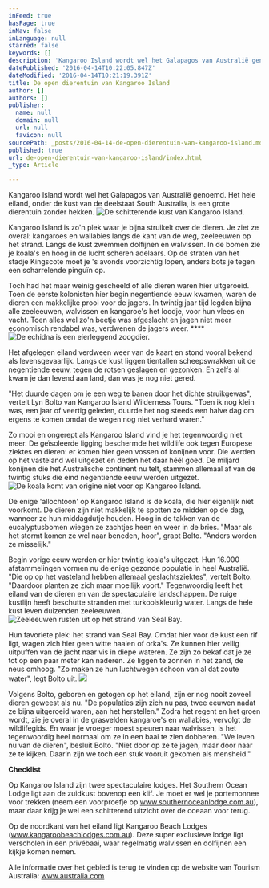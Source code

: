 ```yaml
---
inFeed: true
hasPage: true
inNav: false
inLanguage: null
starred: false
keywords: []
description: 'Kangaroo Island wordt wel het Galapagos van Australië genoemd. Het hele eiland, onder de kust van de deelstaat South Australia, is een grote dierentuin zonder hekken.'
datePublished: '2016-04-14T10:22:05.847Z'
dateModified: '2016-04-14T10:21:19.391Z'
title: De open dierentuin van Kangaroo Island
author: []
authors: []
publisher:
  name: null
  domain: null
  url: null
  favicon: null
sourcePath: _posts/2016-04-14-de-open-dierentuin-van-kangaroo-island.md
published: true
url: de-open-dierentuin-van-kangaroo-island/index.html
_type: Article

---
```

Kangaroo Island wordt wel het Galapagos van Australië genoemd. Het hele eiland, onder de kust van de deelstaat South Australia, is een grote dierentuin zonder hekken.
![De schitterende kust van Kangaroo Island.](https://the-grid-user-content.s3-us-west-2.amazonaws.com/354d8576-ee9e-4ace-855e-996d49b81018.jpg)

Kangaroo Island is zo'n plek waar je bijna struikelt over de dieren. Je ziet ze overal: kangaroes en wallabies langs de kant van de weg, zeeleeuwen op het strand. Langs de kust zwemmen dolfijnen en walvissen. In de bomen zie je koala's en hoog in de lucht scheren adelaars. Op de straten van het stadje Kingscote moet je 's avonds voorzichtig lopen, anders bots je tegen een scharrelende pinguïn op.

Toch had het maar weinig gescheeld of alle dieren waren hier uitgeroeid. Toen de eerste kolonisten hier begin negentiende eeuw kwamen, waren de dieren een makkelijke prooi voor de jagers. In twintig jaar tijd legden bijna alle zeeleeuwen, walvissen en kangaroe's het loodje, voor hun vlees en vacht. Toen alles wel zo'n beetje was afgeslacht en jagen niet meer economisch rendabel was, verdwenen de jagers weer. ****
![De echidna is een eierleggend zoogdier.](https://the-grid-user-content.s3-us-west-2.amazonaws.com/f9ac0fe4-09c8-44d5-8920-bc8133de7e2d.jpg)

Het afgelegen eiland verdween weer van de kaart en stond vooral bekend als levensgevaarlijk. Langs de kust liggen tientallen scheepswrakken uit de negentiende eeuw, tegen de rotsen geslagen en gezonken. En zelfs al kwam je dan levend aan land, dan was je nog niet gered.

"Het duurde dagen om je een weg te banen door het dichte struikgewas", vertelt Lyn Bolto van Kangaroo Island Wilderness Tours. "Toen ik nog klein was, een jaar of veertig geleden, duurde het nog steeds een halve dag om ergens te komen omdat de wegen nog niet verhard waren."

Zo mooi en ongerept als Kangaroo Island vind je het tegenwoordig niet meer. De geïsoleerde ligging beschermde het wildlife ook tegen Europese ziektes en dieren: er komen hier geen vossen of konijnen voor. Die werden op het vasteland wel uitgezet en deden het daar héél goed. De miljard konijnen die het Australische continent nu telt, stammen allemaal af van de twintig stuks die eind negentiende eeuw werden uitgezet.
![De koala komt van origine niet voor op Kangaroo Island.](https://the-grid-user-content.s3-us-west-2.amazonaws.com/f46dfcee-8465-4314-ae1f-35596cd3e060.jpg)

De enige 'allochtoon' op Kangaroo Island is de koala, die hier eigenlijk niet voorkomt. De dieren zijn niet makkelijk te spotten zo midden op de dag, wanneer ze hun middagdutje houden. Hoog in de takken van de eucalyptusbomen wiegen ze zachtjes heen en weer in de bries. "Maar als het stormt komen ze wel naar beneden, hoor", grapt Bolto. "Anders worden ze misselijk."

Begin vorige eeuw werden er hier twintig koala's uitgezet. Hun 16.000 afstammelingen vormen nu de enige gezonde populatie in heel Australië. "Die op op het vasteland hebben allemaal geslachtsziektes", vertelt Bolto. "Daardoor planten ze zich maar moeilijk voort." Tegenwoordig leeft het eiland van de dieren en van de spectaculaire landschappen. De ruige kustlijn heeft beschutte stranden met turkooiskleurig water. Langs de hele kust leven duizenden zeeleeuwen. ![Zeeleeuwen rusten uit op het strand van Seal Bay.](https://the-grid-user-content.s3-us-west-2.amazonaws.com/1a01e675-5fec-459b-81d9-f16cd5acc14e.jpg)

Hun favoriete plek: het strand van Seal Bay. Omdat hier voor de kust een rif ligt, wagen zich hier geen witte haaien of orka's. Ze kunnen hier veilig uitpuffen van de jacht naar vis in diepe wateren. Ze zijn zo bekaf dat je ze tot op een paar meter kan naderen. Ze liggen te zonnen in het zand, de neus omhoog. "Zo maken ze hun luchtwegen schoon van al dat zoute water", legt Bolto uit. ![](https://the-grid-user-content.s3-us-west-2.amazonaws.com/ae52b00c-ebf1-4534-b57c-4ca22700f6cf.jpg)

Volgens Bolto, geboren en getogen op het eiland, zijn er nog nooit zoveel dieren geweest als nu. "De populaties zijn zich nu pas, twee eeuwen nadat ze bijna uitgeroeid waren, aan het herstellen." Zodra het regent en het groen wordt, zie je overal in de grasvelden kangaroe's en wallabies, vervolgt de wildlifegids. En waar je vroeger moest speuren naar walvissen, is het tegenwoordig heel normaal om ze in een baai te zien dobberen. "We leven nu van de dieren", besluit Bolto. "Niet door op ze te jagen, maar door naar ze te kijken. Daarin zijn we toch een stuk vooruit gekomen als mensheid."

**Checklist**

Op Kangaroo Island zijn twee spectaculaire lodges. Het Southern Ocean Lodge ligt aan de zuidkust bovenop een klif. Je moet er wel je portemonnee voor trekken (neem een voorproefje op www.southernoceanlodge.com.au), maar daar krijg je wel een schitterend uitzicht over de oceaan voor terug. 

Op de noordkant van het eiland ligt Kangaroo Beach Lodges (www.kangaroobeachlodges.com.au). Deze super exclusieve lodge ligt verscholen in een privébaai, waar regelmatig walvissen en dolfijnen een kijkje komen nemen.

Alle informatie over het gebied is terug te vinden op de website van Tourism Australia: www.australia.com